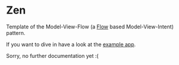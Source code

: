 # Zen

Template of the Model-View-Flow (a [Flow](https://kotlin.github.io/kotlinx.coroutines/kotlinx-coroutines-core/kotlinx.coroutines.flow/-flow/) based
Model-View-Intent) pattern.

If you want to dive in have a look at the [example app](./android-example).

Sorry, no further documentation yet :(
